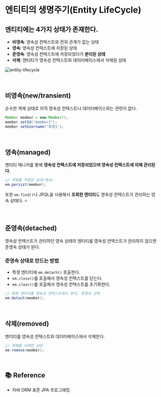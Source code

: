# 엔티티의 생명주기(Entity LifeCycle)

## 엔티티에는 4가지 상태가 존재한다.

- **비영속**: 영속성 컨텍스트와 전혀 관계가 없는 상태
- **영속**: 영속성 컨텍스트에 저장된 상태
- **준영속**: 영속성 컨텍스트에 저장되었다가 **분리된 상태**
- **삭제**: 엔티티가 영속성 컨텍스트와 데이터베이스에서 삭제된 상태

![entity-lifecycle](https://imgur.com/4gr37nI.png)

<br>

## 비영속(new/transient)

순수한 객체 상태로 아직 영속성 컨텍스트나 데이터베이스와는 관련이 없다.

```java
Member member = new Member();
member.setId("member1");
member.setUsername("회원1");
```

<br>

## 영속(managed)

엔티티 매니저를 통해 **영속성 컨텍스트에 저장되었으며 영속성 컨텍스트에 의해 관리된다.**

```java
// 객체를 저장한 상태(영속)
em.persist(member);
```

또한 `em.find()`나 JPQL을 사용해서 **조회한 엔티티**도 영속성 컨텍스트가 관리하는 영속 상태다. ⭐

<br>

## 준영속(detached)

영속성 컨텍스트가 관리하던 영속 상태의 엔티티를 영속성 컨텍스트가 관리하지 않으면 준영속 상태가 된다.

### 준영속 상태로 만드는 방법

- 특정 엔티티에 `em.detach()` 호출한다.
- `em.close()`를 호출해서 영속성 컨텍스트를 닫는다.
- `em.clear()`를 호출해서 영속성 컨텍스트를 초기화한다.

```java
// 회원 엔티티를 영속성 컨텍스트에서 분리, 준영속 상태
em.detach(member);
```

<br>

## 삭제(removed)

엔티티를 영속성 컨텍스트와 데이터베이스에서 삭제한다.

```java
// 객체를 삭제한 상태
em.remove(member);
```

<br>

## 📚 Reference

- 자바 ORM 표준 JPA 프로그래밍
